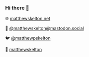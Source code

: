 ### Hi there 👋

<p>🌐 <a href="https://blog.matthewskelton.net/" rel="me">matthewskelton.net</a></p>
<p>🐘 <a href="https://mastodon.social/@matthewskelton/" rel="me">@matthewskelton<wbr/>@mastodon.social</a></p>
<p>🐦 <a href="https://twitter.com/matthewpskelton" rel="me">@matthewpskelton</a></p>
<p>🔗 <a href="https://www.linkedin.com/in/matthewskelton/" rel="me">matthewskelton</a></p>

<!--
**matthewskelton/matthewskelton** is a ✨ _special_ ✨ repository because its `README.md` (this file) appears on your GitHub profile.

Here are some ideas to get you started:

- 🔭 I’m currently working on ...
- 🌱 I’m currently learning ...
- 👯 I’m looking to collaborate on ...
- 🤔 I’m looking for help with ...
- 💬 Ask me about ...
- 📫 How to reach me: ...
- 😄 Pronouns: ...
- ⚡ Fun fact: ...
-->
